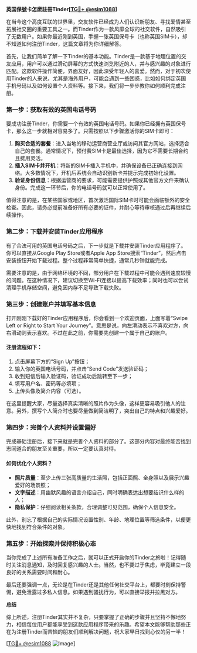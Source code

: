 **英国保號卡怎麽註冊Tinder[[TG💪+ @esim1088](https://t.me/s/esim1088)]**

在当今这个高度互联的世界里，交友软件已经成为人们认识新朋友、寻找爱情甚至拓展社交圈的重要工具之一。而Tinder作为一款风靡全球的社交软件，自然吸引了无数用户。如果你最近刚到英国，手握一张英国保号卡（也称英国SIM卡），却不知道如何注册Tinder，这篇文章将为你详细解答。

首先，让我们简单了解一下Tinder的基本功能。Tinder是一款基于地理位置的交友应用，用户可以通过滑动屏幕的方式快速浏览附近的人，并与感兴趣的对象进行匹配。这款软件操作简便，界面友好，因此深受年轻人的喜爱。然而，对于初次使用Tinder的人来说，尤其是海外用户，可能会遇到一些困惑，比如如何绑定英国手机号码以及如何设置个人资料等。接下来，我们将一步步教你如何顺利完成注册。

### 第一步：获取有效的英国电话号码

要成功注册Tinder，你需要一个有效的英国电话号码。如果你已经拥有英国保号卡，那么这一步就相对容易多了。只需按照以下步骤激活你的SIM卡即可：

1. **购买合适的套餐**：进入当地的移动运营商营业厅或访问其官方网站，选择适合自己的套餐。通常情况下，预付费SIM卡是最佳选择，因为它不需要长期合约且费用灵活。
2. **插入SIM卡并开机**：将新的SIM卡插入手机中，并确保设备已正确连接到网络。大多数情况下，开机后系统会自动识别新卡并提示完成初始化设置。
3. **验证身份信息**：根据运营商的要求，可能需要提供护照或其他官方文件来确认身份。完成这一环节后，你的电话号码就可以正常使用了。

值得注意的是，在某些国家或地区，首次激活国际SIM卡时可能会面临额外的安全检查。因此，请务必提前准备好所有必要的证件，并耐心等待审核通过后再继续后续操作。

### 第二步：下载并安装Tinder应用程序

有了合法可用的英国电话号码之后，下一步就是下载并安装Tinder应用程序了。你可以直接从Google Play Store或者Apple App Store搜索“Tinder”，然后点击安装按钮开始下载过程。整个过程非常简单快捷，通常几秒钟就能完成。

需要注意的是，由于网络环境的不同，部分用户在下载过程中可能会遇到速度较慢的问题。在这种情况下，建议切换至Wi-Fi连接以提高下载效率；同时也可以尝试清理手机存储空间，避免因内存不足导致下载失败。

### 第三步：创建账户并填写基本信息

打开刚刚下载好的Tinder应用程序后，你会看到一个欢迎页面，上面写着“Swipe Left or Right to Start Your Journey”。意思是说，向左滑动表示不喜欢对方，向右滑动则表示喜欢。不过在此之前，你需要先创建一个属于自己的账户。

#### 注册流程如下：
1. 点击屏幕下方的“Sign Up”按钮；
2. 输入你的英国电话号码，并点击“Send Code”发送验证码；
3. 收到短信后输入验证码，验证成功后跳转至下一步；
4. 填写用户名、密码等必填项；
5. 上传头像及简介内容（可选）。

在这里提醒大家，尽量选择真实清晰的照片作为头像，这样更容易吸引他人的注意。另外，撰写个人简介时也要尽量做到简洁明了，突出自己的特点和兴趣爱好。

### 第四步：完善个人资料并设置偏好

完成基础注册后，接下来就是完善个人资料的部分了。这部分内容对最终能否找到志同道合的朋友至关重要，所以一定要认真对待。

#### 如何优化个人资料？
- **照片质量**：至少上传三张高质量的生活照，包括正面照、全身照以及展示兴趣爱好的场景照；
- **文字描述**：用幽默风趣的语言介绍自己，同时明确表达出想要结识什么样的人；
- **隐私保护**：仔细阅读相关条款，合理调整可见范围，确保个人信息安全。

此外，别忘了根据自己的实际情况设置性别、年龄、地理位置等筛选条件，以便更快地找到符合条件的对象。

### 第五步：开始探索并保持积极心态

当你完成了上述所有准备工作之后，就可以正式开启你的Tinder之旅啦！记得随时关注消息通知，及时回复感兴趣的人士。当然，也不要过于焦虑，毕竟建立一段良好的关系需要时间和耐心。

最后还要强调一点，无论是在Tinder还是其他任何社交平台上，都要时刻保持警惕，避免泄露过多私人信息。如果遇到骚扰行为，可以直接举报并拉黑对方。

**总结**

综上所述，注册Tinder其实并不复杂，只要掌握了正确的步骤并且坚持不懈地努力，相信每位用户都能享受到这款应用程序带来的乐趣。希望本文能够帮助那些正在为注册Tinder而苦恼的朋友们顺利解决问题，祝大家早日找到心仪的另一半！

[[TG💪+ @esim1088](https://t.me/s/esim1088) ![Image](https://i.postimg.cc/4NQfJmqS/Snipaste-2025-05-13-00-14-12.png)]